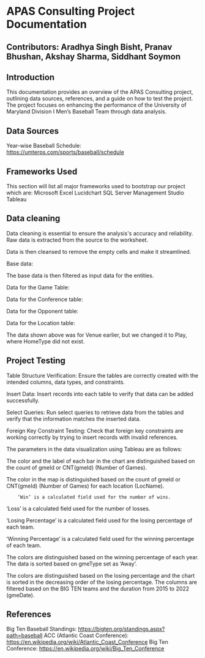 # APAS Consulting Project Documentation
## Contributors: Aradhya Singh Bisht, Pranav Bhushan, Akshay Sharma, Siddhant Soymon
## Introduction
This documentation provides an overview of the APAS Consulting project, outlining data sources, references, and a guide on how to test the project. The project focuses on enhancing the performance of the University of Maryland Division I Men’s Baseball Team through data analysis.

## Data Sources
Year-wise Baseball Schedule: https://umterps.com/sports/baseball/schedule

## Frameworks Used
This section will list all major frameworks used to bootstrap our project which are:
Microsoft Excel
Lucidchart
SQL Server Management Studio
Tableau

## Data cleaning
Data cleaning is essential to ensure the analysis's accuracy and reliability.
Raw data is extracted from the source to the worksheet.


Data is then cleansed to remove the empty cells and make it streamlined.








Base data:


The base data is then filtered as input data for the entities.

Data for the Game Table:




Data for the Conference table:


Data for the Opponent table:


Data for the Location table:


The data shown above was for Venue earlier, but we changed it to Play, where HomeType did not exist.

## Project Testing
Table Structure Verification: Ensure the tables are correctly created with the intended columns, data types, and constraints.




Insert Data: Insert records into each table to verify that data can be added successfully.




Select Queries: Run select queries to retrieve data from the tables and verify that the information matches the inserted data.



Foreign Key Constraint Testing: Check that foreign key constraints are working correctly by trying to insert records with invalid references.



The parameters in the data visualization using Tableau are as follows:

The color and the label of each bar in the chart are distinguished based on the count of gmeId or CNT(gmeId) (Number of Games).


The color in the map is distinguished based on the count of gmeId or CNT(gmeId) (Number of Games) for each location (LocName).


		‘Win’ is a calculated field used for the number of wins.

‘Loss’ is a calculated field used for the number of losses.

‘Losing Percentage’ is a calculated field used for the losing percentage of each team.

‘Winning Percentage’ is a calculated field used for the winning percentage of each team.


The colors are distinguished based on the winning percentage of each year. The data is sorted based on gmeType set as ‘Away’.


The colors are distinguished based on the losing percentage and the chart is sorted in the decreasing order of the losing percentage. The columns are filtered based on the BIG TEN teams and the duration from 2015 to 2022 (gmeDate).


## References
Big Ten Baseball Standings: https://bigten.org/standings.aspx?path=baseball
ACC (Atlantic Coast Conference): https://en.wikipedia.org/wiki/Atlantic_Coast_Conference
Big Ten Conference: https://en.wikipedia.org/wiki/Big_Ten_Conference
